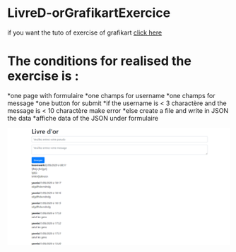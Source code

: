 ﻿# LivreD-orGrafikartExercice
 
 if you want the tuto of exercise of grafikart [click here](https://www.youtube.com/watch?v=aXt6zrAj3lk&list=PLjwdMgw5TTLVDv-ceONHM_C19dPW1MAMD&index=27) 
 
 The conditions for realised the exercise is :
 =============================================
 
 *one page with formulaire
  *one champs for username
  *one champs for message
  *one button for submit
  *if the username is < 3 charactère and the message is < 10 charactère make error
  *else create a file and write in JSON the data
 *affiche data of the JSON under formulaire

![image exercise](https://github.com/Boomwerk/LivreD-orGrafikartExercice/blob/master/livred'or.PNG)
